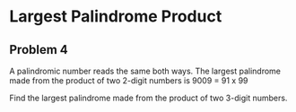 # Largest Palindrome Product

## Problem 4

A palindromic number reads the same both ways. The largest palindrome made from the product of two 2-digit numbers is
9009 = 91 x 99

Find the largest palindrome made from the product of two 3-digit numbers.
